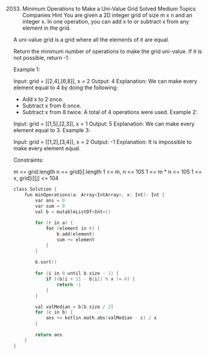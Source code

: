 2033. Minimum Operations to Make a Uni-Value Grid
Solved
Medium
Topics
Companies
Hint
You are given a 2D integer grid of size m x n and an integer x. In one operation, you can add x to or subtract x from any element in the grid.

A uni-value grid is a grid where all the elements of it are equal.

Return the minimum number of operations to make the grid uni-value. If it is not possible, return -1.

 

Example 1:


Input: grid = [[2,4],[6,8]], x = 2
Output: 4
Explanation: We can make every element equal to 4 by doing the following: 
- Add x to 2 once.
- Subtract x from 6 once.
- Subtract x from 8 twice.
A total of 4 operations were used.
Example 2:


Input: grid = [[1,5],[2,3]], x = 1
Output: 5
Explanation: We can make every element equal to 3.
Example 3:


Input: grid = [[1,2],[3,4]], x = 2
Output: -1
Explanation: It is impossible to make every element equal.
 

Constraints:

m == grid.length
n == grid[i].length
1 <= m, n <= 105
1 <= m * n <= 105
1 <= x, grid[i][j] <= 104

```c
class Solution {
    fun minOperations(a: Array<IntArray>, x: Int): Int {
        var ans = 0
        var sum = 0
        val b = mutableListOf<Int>()
        
        for (r in a) {
            for (element in r) {
                b.add(element)
                sum += element
            }
        }
        
        b.sort()
        
        for (i in 0 until b.size - 1) {
            if ((b[i + 1] - b[i]) % x != 0) {
                return -1
            }
        }

        val valMedian = b[b.size / 2]
        for (c in b) {
            ans += kotlin.math.abs(valMedian - c) / x
        }
        
        return ans
    }
}

```
